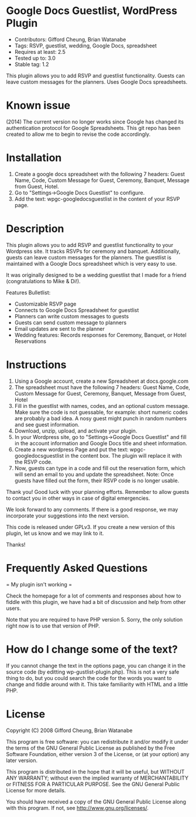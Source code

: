 # Google Docs Guestlist, WordPress Plugin
* Contributors: Gifford Cheung, Brian Watanabe
* Tags: RSVP, guestlist, wedding, Google Docs, spreadsheet
* Requires at least: 2.5
* Tested up to: 3.0
* Stable tag: 1.2

This plugin allows you to add RSVP and guestlist functionality. Guests can leave custom messages for the planners. Uses Google Docs spreadsheets.

# Known issue
(2014) The current version no longer works since Google has changed its authentication protocol for Google Spreadsheets. This git repo has been created to allow me to begin to revise the code accordingly.

# Installation

1. Create a google docs spreadsheet with the following 7 headers: Guest Name, Code, Custom Message for Guest, Ceremony, Banquet, Message from Guest, Hotel. 
2. Go to "Settings->Google Docs Guestlist" to configure. 
3. Add the text: wpgc-googledocsguestlist in the content of your RSVP page.

# Description
This plugin allows you to add RSVP and guestlist functionality to your Wordpress site. It tracks RSVPs for ceremony and banquet. Additionally, guests can leave custom messages for the planners. The guestlist is maintained with a Google Docs spreadsheet which is very easy to use.

It was originally designed to be a wedding guestlist that I made for a friend (congratulations to Mike & Di!).

Features Bulletlist:

* Customizable RSVP page
* Connects to Google Docs Spreadsheet for guestlist
* Planners can write custom messages to guests
* Guests can send custom message to planners
* Email updates are sent to the planner
* Wedding features: Records responses for Ceremony, Banquet, or Hotel Reservations

# Instructions
   1. Using a Google account, create a new Spreadsheet at docs.google.com
   2. The spreadsheet must have the following 7 headers: Guest Name, Code, Custom Message for Guest, Ceremony, Banquet, Message from Guest, Hotel
   3. Fill in the guestlist with names, codes, and an optional custom message. Make sure the code is not guessable, for example: short numeric codes are probably a bad idea. A nosy guest might punch in random numbers and see guest information.
   4. Download, unzip, upload, and activate your plugin. 
   5. In your Wordpress site, go to "Settings->Google Docs Guestlist" and fill in the account information and Google Docs title and sheet information.
   6. Create a new wordpress Page and put the text: wpgc-googledocsguestlist in the content box. The plugin will replace it with the RSVP code.
   7. Now, guests can type in a code and fill out the reservation form, which will send an email to you and update the spreadsheet. Note: Once guests have filled out the form, their RSVP code is no longer usable.


Thank you! Good luck with your planning efforts. Remember to allow guests to contact you in other ways in case of digital emergencies.

We look forward to any comments. If there is a good response, we may incorporate your suggestions into the next version.

This code is released under GPLv3. If you create a new version of this plugin, let us know and we may link to it.

Thanks!

# Frequently Asked Questions

= My plugin isn't working =

Check the homepage for a lot of comments and responses about how to fiddle
with this plugin, we have had a bit of discussion and help from other users.

Note that you are required to have PHP version 5. Sorry, the only solution right now is to use that version of PHP.

# How do I change some of the text?

If you cannot change the text in the options page, you can change it in the source code (by editting wp-gustlist-plugin.php). This is not a very safe thing to do, but you could search the code for the words you want to change and fiddle around with it. This take familiarity with HTML and a little PHP. 

# License
Copyright (C) 2008 Gifford Cheung, Brian Watanabe

This program is free software: you can redistribute it and/or modify
it under the terms of the GNU General Public License as published by
the Free Software Foundation, either version 3 of the License, or
(at your option) any later version.

This program is distributed in the hope that it will be useful,
but WITHOUT ANY WARRANTY; without even the implied warranty of
MERCHANTABILITY or FITNESS FOR A PARTICULAR PURPOSE.  See the
GNU General Public License for more details.

You should have received a copy of the GNU General Public License
along with this program.  If not, see <http://www.gnu.org/licenses/>.
